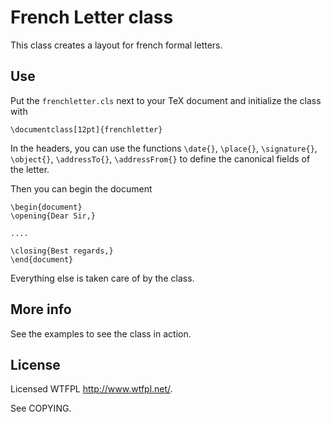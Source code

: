 # French Letter class

This class creates a layout for french formal letters.

## Use

Put the `frenchletter.cls` next to your TeX document and initialize the class with

```
\documentclass[12pt]{frenchletter}
```

In the headers, you can use the functions `\date{}`, `\place{}`, `\signature{}`,
`\object{}`, `\addressTo{}`, `\addressFrom{}` to define the canonical fields of
the letter.

Then you can begin the document
```
\begin{document}
\opening{Dear Sir,}

....

\closing{Best regards,}
\end{document}
```

Everything else is taken care of by the class.

## More info
See the examples to see the class in action.

## License

Licensed WTFPL <http://www.wtfpl.net/>.

See COPYING.

